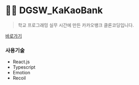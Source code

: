 # 👨‍💻 DGSW_KaKaoBank
> 학교 프로그래밍 실무 시간에 만든 카카오뱅크 클론코딩입니다.    

[바로가기](http://dgsw-kakaobank.kro.kr/)
### 사용기술
- React.js
- Typescript
- Emotion
- Recoil
